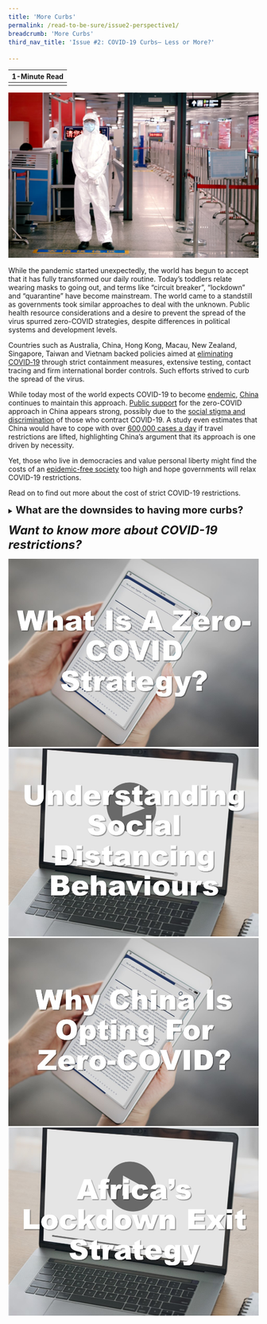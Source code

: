 ```yaml
---
title: 'More Curbs'
permalink: /read-to-be-sure/issue2-perspective1/
breadcrumb: 'More Curbs'
third_nav_title: 'Issue #2: COVID-19 Curbs— Less or More?'

---
```


| **1-Minute Read** |
| :---------------: |
|                   |

![](../images/rtbs2-perspective1-notext.jpg)

While the pandemic started unexpectedly, the world has begun to accept that it has fully transformed our daily routine. Today’s toddlers relate wearing masks to going out, and terms like “circuit breaker”, “lockdown” and “quarantine” have become mainstream. The world came to a standstill as governments took similar approaches to deal with the unknown. Public health resource considerations and a desire to prevent the spread of the virus spurred zero-COVID strategies, despite differences in political systems and development levels. 



 

Countries such as Australia, China, Hong Kong, Macau, New Zealand, Singapore, Taiwan and Vietnam backed policies aimed at [eliminating COVID‑19](https://www.eiu.com/n/asias-transition-away-from-zero-covid/) through strict containment measures, extensive testing, contact tracing and firm international border controls. Such efforts strived to curb the spread of the virus.

 

While today most of the world expects COVID-19 to become [endemic](https://www.nature.com/articles/d41586-021-00396-2), [China](https://www.straitstimes.com/asia/east-asia/china-is-more-dedicated-than-ever-to-covid-19-zero-as-it-battles-delta) continues to maintain this approach. [Public support](https://research.nus.edu.sg/eai/wp-content/uploads/sites/2/2020/06/EAIBB-No.-1535-Life_political-opinions_COVID-19-lockdown-Chengdu-n-Wuhan-2.pdf) for the zero-COVID approach in China appears strong, possibly due to the [social stigma and discrimination](https://www.frontiersin.org/articles/10.3389/fpsyg.2021.694988/full) of those who contract COVID-19. A study even estimates that China would have to cope with over [600,000 cases a day](https://www.straitstimes.com/asia/east-asia/china-study-warns-of-colossal-covid-19-outbreak-if-it-opens-up-like-us-france) if travel restrictions are lifted, highlighting China’s argument that its approach is one driven by necessity. 

 

Yet, those who live in democracies and value personal liberty might find the costs of an [epidemic-free society](https://theconversation.com/zero-covid-worked-for-some-countries-but-high-vaccine-coverage-is-now-key-169327) too high and hope governments will relax COVID-19 restrictions. 

 

Read on to find out more about the cost of strict COVID-19 restrictions. <details>
<summary><span style="font-weight: 700; font-size: 20px; font-style: normal;">What are the downsides to having more curbs?</span></summary>
<br>
<span style="font-weight: 400; font-size: 20px; font-style: normal; color:normal">Countries fear [being left behind](https://www.theguardian.com/world/2021/oct/30/people-are-starting-to-wane-china-zero-covid-policy-takes-toll) in social and economic pursuits as the zero-tolerance strategy has a significant impact on work and life for millions of people. 

[Singapore](https://www.straitstimes.com/singapore/health/moving-from-covid-19-pandemic-to-endemic), [Australia, New Zealand](https://www.economist.com/china/2021/10/16/how-long-can-chinas-zero-covid-policy-last) and [Vietnam](https://theconversation.com/zero-covid-worked-for-some-countries-but-high-vaccine-coverage-is-now-key-169327), for example, have shifted their prior zero-COVID policy approach as scientists expect that COVID-19 will become endemic over time – meaning that it will continue to circulate within pockets of the [global population](https://www.nature.com/articles/d41586-021-00396-2) for years to come. 



The European Chamber of Commerce in Hong Kong said that the strict quarantine rules left residents “indefinitely [trapped in Hong Kong](https://www.straitstimes.com/ASIA/EAST-ASIA/STRICT-COVID-19-CURBS-LEAVE-HONG-KONG-INDEFINITELY-TRAPPED-EU-CHAMBER-SAYS) when the rest of the world is moving on” thereby threatening its standing as a global financial hub. Strict immigration and quarantine rules leave the territory [isolated](https://www.economist.com/the-economist-explains/2021/10/06/why-hong-kongs-zero-covid-strategy-could-backfire), to the frustration of many families and businesses.



73% of the respondents of a [survey](https://www.iata.org/en/pressroom/2021-releases/2021-10-05-01/) conducted by the International Air Transport Association reported that their quality of life was suffering due to travel restrictions. They had missed many “family moments, personal development opportunities and business priorities.” 

</span>
</details>







***<font size=5>Want to know more about COVID-19 restrictions?</font>***

<div>
<div class="row is-multiline">
    <div class="col is-half-desktop is-half-tablet">
<a href="https://www.isglobal.org/en_GB/-/-que-es-una-estrategia-de-COVID-cero-y-como-puede-ayudarnos-a-minimizar-el-impacto-de-la-pandemia- " target="_blank"><img src="../images/rtbs2-perspective1-read1.jpg" alt="What is a zero-COVID strategy and how can it help us minimise the impact of the pandemic?"></a>
</div>
    <div class="col is-half-desktop is-half-tablet">
<a href="https://www.youtube.com/watch?v=oyueyJtKnnI" target="_blank"><img src="../images/rtbs2-perspective1-watch1.jpg" alt="Understanding social distancing behaviours"></a>
</div>
    <div class="col is-half-desktop is-half-tablet">
<a href="https://www.bbc.com/news/world-asia-china-59257496" target="_blank"><img src="../images/rtbs2-perspective1-read2.jpg" alt="image 4"></a>
</div>
    <div class="col is-half-desktop is-half-tablet">
<a href="https://www.youtube.com/watch?v=5VJJ4hRMqlk" target="_blank"><img src="../images/rtbs2-perspective1-watch2.jpg" alt="Africa’s lockdown exit strategy, the debate"></a>
</div>
</div>	
</div>










